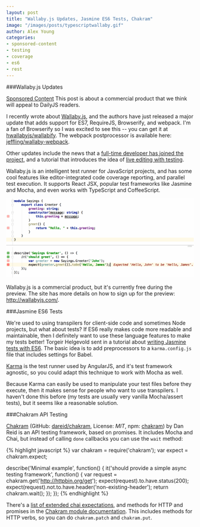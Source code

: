 ```yaml
---
layout: post
title: "Wallaby.js Updates, Jasmine ES6 Tests, Chakram"
image: "/images/posts/typescriptwallaby.gif"
author: Alex Young
categories:
- sponsored-content
- testing
- coverage
- es6
- rest
---
```


###Wallaby.js Updates

<div class="sponsored-content">
  <p><a class="label" href="/sponsored-content.html">Sponsored Content</a> This post is about a commercial product that we think will appeal to DailyJS readers.</p>
</div>

I recently wrote about [Wallaby.js](http://wallabyjs.com/), and the authors have just released a major update that adds support for ES7, RequireJS, Browserify, and webpack.  I'm a fan of Browserify so I was excited to see this -- you can get it at [hwallabyjs/wallabify](https://github.com/wallabyjs/wallabify).  The webpack postprocessor is available here: [jeffling/wallaby-webpack](https://github.com/jeffling/wallaby-webpack).

Other updates include the news that a [full-time developer has joined the project](http://dm.gl/2015/03/03/wallaby-first-developer-and-investors/), and a tutorial that introduces the idea of [live editing with testing](http://dm.gl/2015/03/05/JavaScript-live-editing-and-testing/).

Wallaby.js is an intelligent test runner for JavaScript projects, and has some cool features like editor-integrated code coverage reporting, and parallel test execution.  It supports React JSX, popular test frameworks like Jasmine and Mocha, and even works with TypeScript and CoffeeScript.

<img src="/images/posts/typescriptwallaby.gif" width="530" />

Wallaby.js is a commercial product, but it's currently free during the preview.  The site has more details on how to sign up for the preview: <http://wallabyjs.com/>.

###Jasmine ES6 Tests

We're used to using transpilers for client-side code and sometimes Node projects, but what about tests?  If ES6 really makes code more readable and maintainable, then I definitely want to use these language features to make my tests better!  Torgeir Helgevold sent in a tutorial about [writing Jasmine tests with ES6](http://www.syntaxsuccess.com/viewarticle/5532c5c0873cb5f0449ffcc5).  The basic idea is to add preprocessors to a `karma.config.js` file that includes settings for Babel.

[Karma](http://karma-runner.github.io) is the test runner used by AngularJS, and it's test framework agnostic, so you could adapt this technique to work with Mocha as well.

Because Karma can easily be used to manipulate your test files before they execute, then it makes sense for people who want to use transpilers.  I haven't done this before (my tests are usually very vanilla Mocha/assert tests), but it seems like a reasonable solution.

###Chakram API Testing

[Chakram](http://dareid.github.io/chakram/) (GitHub: [dareid/chakram](https://github.com/dareid/chakram), License: _MIT_, npm: [chakram](https://www.npmjs.com/package/chakram)) by Dan Reid is an API testing framework, based on promises.  It includes Mocha and Chai, but instead of calling `done` callbacks you can use the `wait` method:

{% highlight javascript %}
var chakram = require('chakram');
var expect = chakram.expect;

describe('Minimal example', function() {
  it('should provide a simple async testing framework', function() {
    var request = chakram.get('http://httpbin.org/get');
    expect(request).to.have.status(200);
    expect(request).not.to.have.header('non-existing-header');
    return chakram.wait();
  });
});
{% endhighlight %}

There's a [list of extended chai expectations](http://dareid.github.io/chakram/module-chakram-expectation.html), and methods for HTTP and promises in the [Chakram module documentation](http://dareid.github.io/chakram/module-chakram.html).  This includes methods for HTTP verbs, so you can do `chakram.patch` and `chakram.put`.
